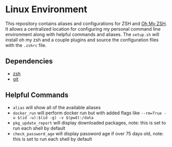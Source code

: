 # Linux Environment

This repository contains aliases and configurations for ZSH and [Oh My ZSH](https://github.com/ohmyzsh/ohmyzsh). It allows a centralized location for configuring my personal command line environment along with helpful commands and aliases. The `setup.sh` will install oh my zsh and a couple plugins and source the configuration files with the `.zshrc` file.

## Dependencies
 - [zsh](https://www.zsh.org/)
 - [git](https://git-scm.com/)

## Helpful Commands
- `alias` will show all of the available aliases
- `docker_run` will perform docker run but with added flags like `--rm=True -u $(id -u):$(id -g) -v $(pwd):/data`
- `pkg_update_report` will display downloaded packages, note: this is set to run each shell by default
- `check_password_age` will display password age if over 75 days old, note: this is set to run each shell by default